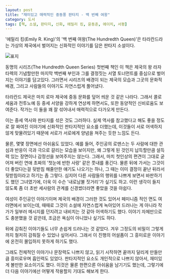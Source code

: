 ```yaml
---
layout: post
title: "재미있고 매력적인 중동풍 판타지 - 백 번째 여왕"
category: 도서
tags: [책, 소설, 판타지, 신화, 에밀리 킹, 윤동준, 에이치, 서평]
---
```


'에밀리 킹(Emily R. King)'의
'백 번째 여왕(The Hundredth Queen)'은
타라칸드라는 가상의 제국에서 벌어지는 신화적인 이야기를 담은 판타지 소설이다.

![표지](https://lh3.googleusercontent.com/OwSifxhQjgzz96ZkXUn14u5hnOt-kmlPqgurEcPtV4lzGY_TFvP0e79cFK8CqDMm1Qn5ISlaEMsrKQ=s480)

동명의 시리즈(The Hundredth Queen Series) 첫번째 책인 이 책은
제국의 왕 라자 타렉의 기념할만한 마지막 백번째 부인과
그를 결정짓는 서열 토너먼트를 중심으로 벌어지는 이야기를 담고있다.
그러면서 시리즈의 배경이 되는 제국의 모습과 그곳의 문화적 배경,
그리고 사람들의 이야기도 자연스럽게 풀어냈다.

타라칸드 제국은 마치 로마 제국에 중동 문화를 덮어 씌운 것 같은 나라다.
그래서 콜로세움과 전투노예 등 중세 서양을 강하게 연상케 하면서도,
또한 동양적인 신비로움도 보여준다.
작가는 이 둘을 꽤 잘 섞어내서 매력적으로 다가오게 만든다.

이는 중세 역사와 판타지를 섞은 것도 그러하다.
실제 역사를 참고했다고 해도 좋을 정도로 잘 짜여진 이야기에 신화적인 판타지적인 요소를 더했는데,
이것들이 서로 어색하지 않게 맞물려있기 때문에
서로가 서로에게 양념을 쳐주는 듯한 느낌도 든다.

물론, 몇몇 장면에선 아쉬움도 있었다.
예를 들어, 주인공의 로맨스는
두 사람에 대한 관심과 반응이 극과 극으로 갈리는 모습을 보이지만,
왜 그렇게 된 것인지 납득할만큼 설득력 있는 장면이나 감정선을 보여주지는 않는다.
그래서, 마치 첫인상의 편견이 그대로 굳어져 버린 연애 초짜의 '첫눈에 반한 사랑' 같은 풋내를 풍긴다.
물론 뒤에 가서는 그것이 더 좋았다는걸 뒷받침 해줄만한 얘기도 나오기는 하나,
그 때는 이미 결정이 끝난 뒤라서 뒷받침이라고 하기는 좀 그렇다.
심지어 다른 사람들의 행위를 나쁘게 보면서 바판하기도 했던 그녀였기에,
더욱 이 수슨 '내로남불 짓거리'가 싶기도 하고.
이런 생각이 들지 않도록 좀 더 초반 세사람의 관계를 신경썼더라면 좋았을 것을 아쉽다.

여성이 주인공인 이야기이며 제국의 배경이 그러한 것도 있어서
페미니즘 적인 면도 여러면에서 보이는데,
때때로 그것이 소설에 자연스럽게 녹아있어 드러나는 게 아니라
작가가 일부러 메시지를 던지려고 내비치는 것 같아 어색하기도 했다.
이야기 자체만으로도 충분했을 것 같은데, 조금은 욕심이 아니었나 싶기도 하다.

뒤에 감춰진 이야기들도 너무 손쉽게 드러나는 것 같았다.
겨우 그정도의 비밀이 그렇게까지 철저히 감춰질 수 있었나 싶어서다.
그래서 이 진행의 어설픔이 그 흥미로운 이야기에 온전히 몰입하지 못하게 하기도 했다.

그래도 전체적인 이야기나 문장력도 나쁘지 않고,
읽기 시작하면 끝까지 달리게 만들만큼 흥미로우며 흡인력도 있었다.
판타지적인 요소도 개인적으로 나쁘지 않아서,
재미있게 볼만한 요소이기도 했다.
이것은 물론 한편으론 아쉬움을 남기기도 했는데,
그렇기에 더 다음 이야기에선 어떻게 작용할지 기대도 해보게 한다.
